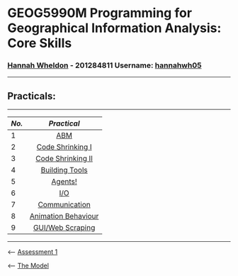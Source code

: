 # **GEOG5990M Programming for Geographical Information Analysis: Core Skills**
### **[Hannah Wheldon](https://github.com/hannahwh05)** - **201284811** Username: [hannahwh05](https://github.com/hannahwh05)
---
## Practicals:
---

| *No.* | *Practical*            | 
| ------|:--------------------:| 
| 1     | [ABM](https://github.com/hannahwh05/GEOG5990M_Programming/tree/master/Practical1_ABM)                  |
| 2     | [Code Shrinking I](https://github.com/hannahwh05/GEOG5990M_Programming/tree/master/Practical2_Code_shrinking_I)     |
| 3     | [Code Shrinking II](https://github.com/hannahwh05/GEOG5990M_Programming/tree/master/Practical3_Code_shrinking_II)    |
| 4     | [Building Tools](https://github.com/hannahwh05/GEOG5990M_Programming/tree/master/Practical4_Building_tools)       |
| 5     | [Agents!](https://github.com/hannahwh05/GEOG5990M_Programming/tree/master/Practical5_Agents!)              |
| 6     | [I/O](https://github.com/hannahwh05/GEOG5990M_Programming/tree/master/Practical6_IO)                  |
| 7     | [Communication](https://github.com/hannahwh05/GEOG5990M_Programming/tree/master/Practical7_Communication)        |
| 8     | [Animation Behaviour](https://github.com/hannahwh05/GEOG5990M_Programming/tree/master/Practical8_Animation_Behaviour)  |
| 9     | [GUI/Web Scraping](https://github.com/hannahwh05/GEOG5990M_Programming/tree/master/Practical8_Animation_Behaviour)     |


---


<-- [Assessment 1](https://hannahwh05.github.io/Assessment1)

<-- [The Model](https://hannahwh05.github.io/model)
